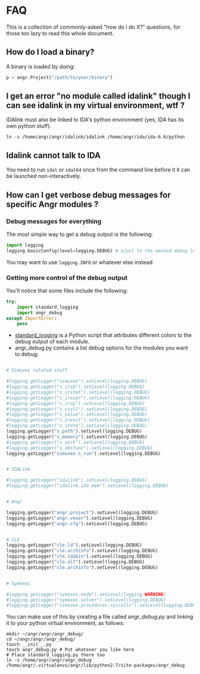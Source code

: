 # FAQ

This is a collection of commonly-asked "how do I do X?" questions, for those too lazy to read this whole document.

## How do I load a binary?

A binary is loaded by doing:

```python
p = angr.Project("/path/to/your/binary")
```

## I get an error "no module called idalink" though I can see idalink in my virtual environment, wtf ?
IDAlink must also be linked to IDA's python environment (yes, IDA has its own python stuff).

```
ln -s /home/angr/angr/idalink/idalink /home/angr/ida/ida-6.6/python
```

## Idalink cannot talk to IDA
You need to run `idal` or `idal64` once from the command line before it it can be launched non-interactively.

## How can I get verbose debug messages for specific Angr modules ?
### Debug messages for everything
The most simple way to get a debug output is the following:
```python
import logging
logging.basicConfig(level=logging.DEBUG) # ajust to the wanted debug level
```

You may want to use `logging.INFO` or whatever else instead

### Getting more control of the debug output
You'll notice that some files include the following:

```python
try:
    import standard_logging
    import angr_debug
except ImportError:
    pass
```

- [standard_logging](./standard_logging.py) is a Python script that attributes different colors to the debug output of each module.
- angr_debug.py contains a list debug options for the modules you want to debug:

```python

# Simuvex related stuff

#logging.getLogger("simuvex").setLevel(logging.DEBUG)
#logging.getLogger("s_irsb").setLevel(logging.DEBUG)
#logging.getLogger("s_irstmt").setLevel(logging.DEBUG)
#logging.getLogger("s_irexpr").setLevel(logging.DEBUG)
#logging.getLogger("s_irop").setLevel(logging.DEBUG)
#logging.getLogger("s_ccall").setLevel(logging.DEBUG)
#logging.getLogger("s_value").setLevel(logging.DEBUG)
#logging.getLogger("s_irexit").setLevel(logging.DEBUG)
#logging.getLogger("s_state").setLevel(logging.DEBUG)
logging.getLogger("s_path").setLevel(logging.DEBUG)
logging.getLogger("s_memory").setLevel(logging.DEBUG)
#logging.getLogger("s_arch").setLevel(logging.DEBUG)
#logging.getLogger("s_absfunc").setLevel(logging.DEBUG)
logging.getLogger("simuvex.s_run").setLevel(logging.DEBUG)


# IDALink

#logging.getLogger("idalink").setLevel(logging.DEBUG)
#logging.getLogger("idalink.ida_mem").setLevel(logging.DEBUG)


# Angr

logging.getLogger("angr.project").setLevel(logging.DEBUG)
logging.getLogger("angr.vexer").setLevel(logging.DEBUG)
logging.getLogger("angr.cfg").setLevel(logging.DEBUG)


# CLE
logging.getLogger("cle.ld").setLevel(logging.DEBUG)
logging.getLogger("cle.archinfo").setLevel(logging.DEBUG)
logging.getLogger("cle.idabin").setLevel(logging.DEBUG)
logging.getLogger("cle.elf").setLevel(logging.DEBUG)
logging.getLogger("cle.archinfo").setLevel(logging.DEBUG)


# Symexec

#logging.getLogger("symexec.node").setLevel(logging.WARNING)
#logging.getLogger("symexec.solver").setLevel(logging.DEBUG)
#logging.getLogger("simuvex.procedures.syscalls").setLevel(logging.DEBUG)
```

You can make use of this by creating a file called *angr_debug.py* and linking it to your python virtual environment, as follows:

```
mkdir ~/angr/angr/angr_debug/
cd ~/angr/angr/angr_debug/
touch __init__.py
touch angr_debug.py # Put whatever you like here
# Place standard_logging.py there too
ln -s /home/angr/angr/angr_debug /home/angr/.virtualenvs/angr/lib/python2.7/site-packages/angr_debug
```

